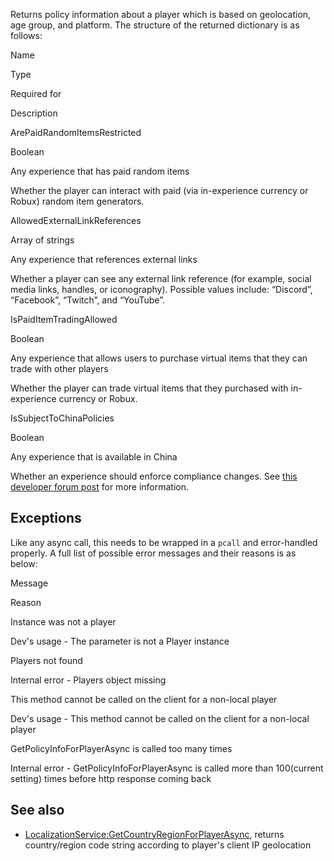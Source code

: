 Returns policy information about a player which is based on geolocation, age group, and platform. The structure of the returned dictionary is as follows:

Name

Type

Required for

Description

ArePaidRandomItemsRestricted

Boolean

Any experience that has paid random items

Whether the player can interact with paid (via in-experience currency or Robux) random item generators.

AllowedExternalLinkReferences

Array of strings

Any experience that references external links

Whether a player can see any external link reference (for example, social media links, handles, or iconography). Possible values include: “Discord”, “Facebook”, “Twitch”, and “YouTube”.

IsPaidItemTradingAllowed

Boolean

Any experience that allows users to purchase virtual items that they can trade with other players

Whether the player can trade virtual items that they purchased with in-experience currency or Robux.

IsSubjectToChinaPolicies

Boolean

Any experience that is available in China

Whether an experience should enforce compliance changes. See [this developer forum post](https://devforum.roblox.com/t/new-programs-available-roblox-china-licensed-to-operate/1023361) for more information.

Exceptions
----------

Like any async call, this needs to be wrapped in a `pcall` and error-handled properly. A full list of possible error messages and their reasons is as below:

Message

Reason

Instance was not a player

Dev's usage - The parameter is not a Player instance

Players not found

Internal error - Players object missing

This method cannot be called on the client for a non-local player

Dev's usage - This method cannot be called on the client for a non-local player

GetPolicyInfoForPlayerAsync is called too many times

Internal error - GetPolicyInfoForPlayerAsync is called more than 100(current setting) times before http response coming back

See also
--------

*   [LocalizationService:GetCountryRegionForPlayerAsync](https://developer.roblox.com/en-us/api-reference/function/LocalizationService/GetCountryRegionForPlayerAsync), returns country/region code string according to player's client IP geolocation
